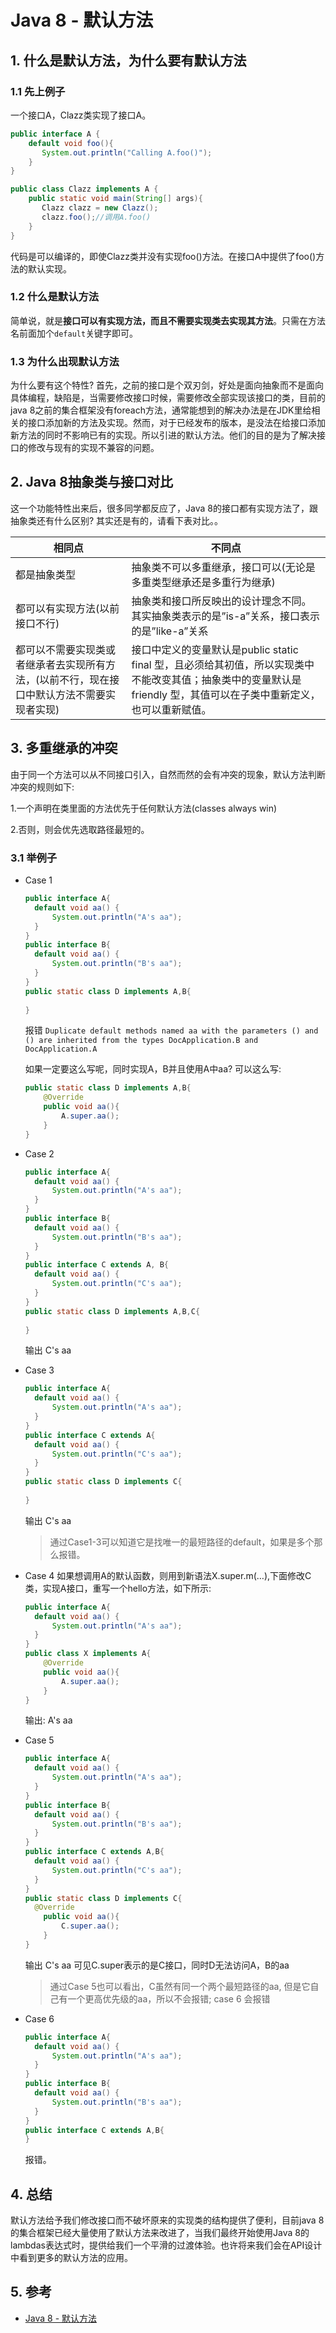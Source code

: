 # Java 8 - 默认方法

## 1. 什么是默认方法，为什么要有默认方法

### 1.1 先上例子

一个接口A，Clazz类实现了接口A。

```java
public interface A {
    default void foo(){
       System.out.println("Calling A.foo()");
    }
}

public class Clazz implements A {
    public static void main(String[] args){
       Clazz clazz = new Clazz();
       clazz.foo();//调用A.foo()
    }
}
```

代码是可以编译的，即使Clazz类并没有实现foo()方法。在接口A中提供了foo()方法的默认实现。

### 1.2 什么是默认方法

简单说，就是**接口可以有实现方法，而且不需要实现类去实现其方法**。只需在方法名前面加个`default`关键字即可。

### 1.3 为什么出现默认方法

为什么要有这个特性? 首先，之前的接口是个双刃剑，好处是面向抽象而不是面向具体编程，缺陷是，当需要修改接口时候，需要修改全部实现该接口的类，目前的java 8之前的集合框架没有foreach方法，通常能想到的解决办法是在JDK里给相关的接口添加新的方法及实现。然而，对于已经发布的版本，是没法在给接口添加新方法的同时不影响已有的实现。所以引进的默认方法。他们的目的是为了解决接口的修改与现有的实现不兼容的问题。

## 2. Java 8抽象类与接口对比

这一个功能特性出来后，很多同学都反应了，Java 8的接口都有实现方法了，跟抽象类还有什么区别? 其实还是有的，请看下表对比。。

| 相同点                                                       | 不同点                                                       |
| ------------------------------------------------------------ | ------------------------------------------------------------ |
| 都是抽象类型                                                 | 抽象类不可以多重继承，接口可以(无论是多重类型继承还是多重行为继承) |
| 都可以有实现方法(以前接口不行)                               | 抽象类和接口所反映出的设计理念不同。其实抽象类表示的是”is-a”关系，接口表示的是”like-a”关系 |
| 都可以不需要实现类或者继承者去实现所有方法，(以前不行，现在接口中默认方法不需要实现者实现) | 接口中定义的变量默认是public static final 型，且必须给其初值，所以实现类中不能改变其值；抽象类中的变量默认是 friendly 型，其值可以在子类中重新定义，也可以重新赋值。 |

## 3. 多重继承的冲突

由于同一个方法可以从不同接口引入，自然而然的会有冲突的现象，默认方法判断冲突的规则如下:

1.一个声明在类里面的方法优先于任何默认方法(classes always win)

2.否则，则会优先选取路径最短的。

### 3.1 举例子

- Case 1

  ```java
  public interface A{
  	default void aa() {
  		System.out.println("A's aa");
  	}
  }
  public interface B{
  	default void aa() {
  		System.out.println("B's aa");
  	}
  }
  public static class D implements A,B{
  	
  }
  ```

  报错 `Duplicate default methods named aa with the parameters () and () are inherited from the types DocApplication.B and DocApplication.A`

  如果一定要这么写呢，同时实现A，B并且使用A中aa? 可以这么写:

  ```java
  public static class D implements A,B{
      @Override
      public void aa(){
          A.super.aa();
      }
  }
  ```

- Case 2

  ```java
  public interface A{
  	default void aa() {
  		System.out.println("A's aa");
  	}
  }
  public interface B{
  	default void aa() {
  		System.out.println("B's aa");
  	}
  }
  public interface C extends A, B{
  	default void aa() {
  		System.out.println("C's aa");
  	}
  }
  public static class D implements A,B,C{
  	
  }
  ```

  输出 C's aa

- Case 3

  ```java
  public interface A{
  	default void aa() {
  		System.out.println("A's aa");
  	}
  }
  public interface C extends A{
  	default void aa() {
  		System.out.println("C's aa");
  	}
  }
  public static class D implements C{
  	
  }
  ```

  输出 C's aa

  > 通过Case1-3可以知道它是找唯一的最短路径的default，如果是多个那么报错。

- Case 4 如果想调用A的默认函数，则用到新语法X.super.m(…),下面修改C类，实现A接口，重写一个hello方法，如下所示:

  ```java
  public interface A{
  	default void aa() {
  		System.out.println("A's aa");
  	}
  }
  public class X implements A{
      @Override
      public void aa(){
          A.super.aa();
      }
  }
  ```

  输出: A's aa

- Case 5

  ```java
  public interface A{
  	default void aa() {
  		System.out.println("A's aa");
  	}
  }
  public interface B{
  	default void aa() {
  		System.out.println("B's aa");
  	}
  }
  public interface C extends A,B{
  	default void aa() {
  		System.out.println("C's aa");
  	}
  }
  public static class D implements C{
  	@Override
      public void aa(){
          C.super.aa();
      }
  }
  ```

  输出 C's aa 可见C.super表示的是C接口，同时D无法访问A，B的aa

  > 通过Case 5也可以看出，C虽然有同一个两个最短路径的aa, 但是它自己有一个更高优先级的aa，所以不会报错; case 6 会报错

- Case 6

  ```java
  public interface A{
  	default void aa() {
  		System.out.println("A's aa");
  	}
  }
  public interface B{
  	default void aa() {
  		System.out.println("B's aa");
  	}
  }
  public interface C extends A,B{
  }
  ```

  报错。

## 4. 总结

默认方法给予我们修改接口而不破坏原来的实现类的结构提供了便利，目前java 8的集合框架已经大量使用了默认方法来改进了，当我们最终开始使用Java 8的lambdas表达式时，提供给我们一个平滑的过渡体验。也许将来我们会在API设计中看到更多的默认方法的应用。

## 5. 参考

- [Java 8 - 默认方法](https://www.pdai.tech/md/java/java8/java8-default.html)
